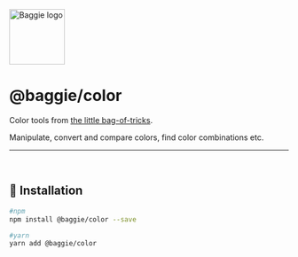 <img alt="Baggie logo" src="https://github.com/larsmunkholm/baggie/raw/master/media/baggie.svg" height="100" />

<h1>@baggie/color</h1>

Color tools from [the little bag-of-tricks](https://github.com/larsmunkholm/baggie#readme).

Manipulate, convert and compare colors, find color combinations etc.
<hr>
<br>

## 🚀 Installation
```bash
#npm
npm install @baggie/color --save

#yarn
yarn add @baggie/color
```
